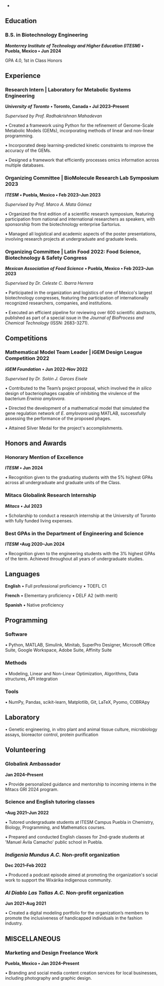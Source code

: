  
-

## Education

### B.S. in Biotechnology Engineering

***Monterrey Institute of Technology and Higher Education (ITESM)*** **• Puebla, Mexico • Jun 2024**

GPA 4.0, 1st in Class Honors



## Experience

### Research Intern | Laboratory for Metabolic Systems Engineering  
***University of Toronto*** **• Toronto, Canada • Jul 2023–Present**

*Supervised by Prof. Radhakrishnan Mahadevan*

  •	Created a framework using Python for the refinement of Genome-Scale Metabolic Models (GEMs), incorporating methods of linear and non-linear programming.
  
  •	Incorporated deep learning-predicted kinetic constraints to improve the accuracy of the GEMs.
  
  •	Designed a framework that efficiently processes omics information across multiple databases.


### Organizing Committee | BioMolecule Research Lab Symposium 2023
***ITESM*** **• Puebla, Mexico • Feb 2023–Jun 2023**

*Supervised by Prof. Marco A. Mata Gómez*

  •	Organized the first edition of a scientific research symposium, featuring participation from national and international researchers as speakers, with sponsorship from the biotechnology enterprise Sartorius. 
  
  •	Managed all logistical and academic aspects of the poster presentations, involving research projects at undergraduate and graduate levels.


### Organizing Committee | Latin Food 2022: Food Science, Biotechnology & Safety Congress
***Mexican Association of Food Science*** **• Puebla, Mexico • Feb 2023–Jun 2023**

*Supervised by Dr. Celeste C. Ibarra Herrera*

  •	Participated in the organization and logistics of one of Mexico's largest biotechnology congresses, featuring the participation of internationally recognized researchers, companies, and institutions.
 
  •	Executed an efficient pipeline for reviewing over 600 scientific abstracts, published as part of a special issue in the *Journal of BioProcess and Chemical Technology* (ISSN: 2683-3271).



## Competitions

### Mathematical Model Team Leader | iGEM Design League Competition 2022

***iGEM Foundation*** **• Jun 2022–Nov 2022**

*Supervised by Dr. Solón J. Garces Eisele*

  •	Contributed to the Team’s project proposal, which involved the *in silico* design of bacteriophages capable of inhibiting the virulence of the bacterium *Erwinia amylovora*.
 
  •	Directed the development of a mathematical model that simulated the gene regulation network of *E. amylovora* using MATLAB, successfully assessing the performance of the proposed phages.
 
  •	Attained Silver Medal for the project's accomplishments.



## Honors and Awards

### Honorary Mention of Excellence	

***ITESM*** **• Jun 2024**

  •	Recognition given to the graduating students with the 5% highest GPAs across all undergraduate and graduate units of the Class.


### Mitacs Globalink Research Internship

***Mitacs*** **• Jul 2023**

  •	Scholarship to conduct a research internship at the University of Toronto with fully funded living expenses.


### Best GPAs in the Department of Engineering and Science

***ITESM*** **•Aug 2020–Jun 2024**

  • Recognition given to the engineering students with the 3% highest GPAs of the term. Achieved throughout all years of undergraduate studies.

  

## Languages

**English** • Full professional proficiency  • TOEFL C1

**French** • Elementary proficiency  • DELF A2 (with merit)

**Spanish**  • Native proficiency



## Programming
### Software 
  •	Python, MATLAB, Simulink, Minitab, SuperPro Designer, Microsoft Office Suite, Google Workspace, Adobe Suite, Affinity Suite

### Methods 
  •	Modeling, Linear and Non-Linear Optimization, Algorithms, Data structures, API integration

### Tools 
  •	NumPy, Pandas, scikit-learn, Matplotlib, Git, LaTeX, Pyomo, COBRApy


## Laboratory
  •	Genetic engineering, in vitro plant and animal tissue culture, microbiology assays, bioreactor control, protein purification



## Volunteering
### Globalink Ambassador

**Jan 2024–Present**

  •	Provide personalized guidance and mentorship to incoming interns in the Mitacs GRI 2024 program.


### Science and English tutoring classes 

**•Aug 2021–Jun 2022**

  •	Tutored undergraduate students at ITESM Campus Puebla in Chemistry, Biology, Programming, and Mathematics courses.

  •	Prepared and conducted English classes for 2nd-grade students at 'Manuel Ávila Camacho' public school in Puebla.


### *Indigenia Mundus A.C.* Non-profit organization

**Dec 2021–Feb 2022**

  •	Produced a podcast episode aimed at promoting the organization's social work to support the Wixárika indigenous community.


### *Al Diablo Las Tallas A.C.* Non-profit organization

**Jun 2021–Aug 2021**

  •	Created a digital modeling portfolio for the organization’s members to promote the inclusiveness of handicapped individuals in the fashion industry.



## MISCELLANEOUS

### Marketing and Design Freelance Work 

**Puebla, Mexico • Jan 2024–Present**

  •	Branding and social media content creation services for local businesses, including photography and graphic design.
